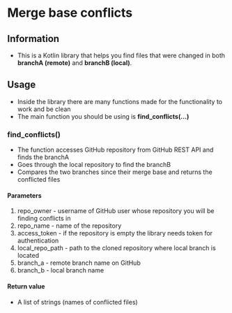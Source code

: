 # Merge base conflicts
## Information
- This is a Kotlin library that helps you find files that were changed in both **branchA (remote)** and **branchB (local)**.

## Usage
- Inside the library there are many functions made for the functionality to work and be clean
- The main function you should be using is **find_conflicts(...)**

### find_conflicts()
- The function accesses GitHub repository from GitHub REST API and finds the branchA
- Goes through the local repository to find the branchB
- Compares the two branches since their merge base and returns the conflicted files
#### Parameters
1) repo_owner - username of GitHub user whose repository you will be finding conflicts in
2) repo_name - name of the repository
3) access_token - if the repository is empty the library needs token for authentication
4) local_repo_path - path to the cloned repository where local branch is located
5) branch_a - remote branch name on GitHub
6) branch_b - local branch name

#### Return value
- A list of strings (names of conflicted files)
